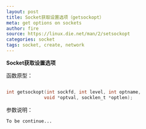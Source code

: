 ```yaml
---
layout: post
title: Socket获取设置选项（getsockopt）
meta: get options on sockets
author: fire
source: https://linux.die.net/man/2/setsockopt
categories: socket 
tags: socket, create, network
---
```


**Socket获取设置选项**

函数原型：

```c

int getsockopt(int sockfd, int level, int optname,  
              void *optval, socklen_t *optlen);

```

参数说明：

~~~
To be continue...
~~~